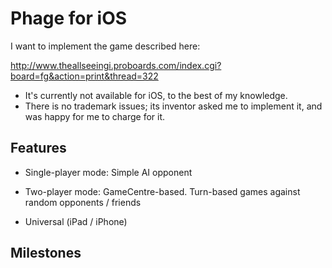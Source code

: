 Phage for iOS
=============

I want to implement the game described here:

http://www.theallseeingi.proboards.com/index.cgi?board=fg&action=print&thread=322

* It's currently not available for iOS, to the best of my knowledge.
* There is no trademark issues; its inventor asked me to implement it, and was happy for me to charge for it.


Features
--------

* Single-player mode: Simple AI opponent
* Two-player mode: GameCentre-based. Turn-based games against random opponents / friends

* Universal (iPad / iPhone)

Milestones
----------

